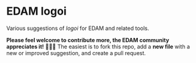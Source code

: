 # EDAM logoi
Various suggestions of _logoi_ for EDAM and related tools.

**Please feel welcome to contribute more, the EDAM community appreciates it!** 🙏🏽😸
The easiest is to fork this repo, add a **new file** with a new or improved suggestion, and create a pull request.
